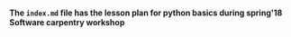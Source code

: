 #### The `index.md` file has the lesson plan for python basics during spring'18 Software carpentry workshop
